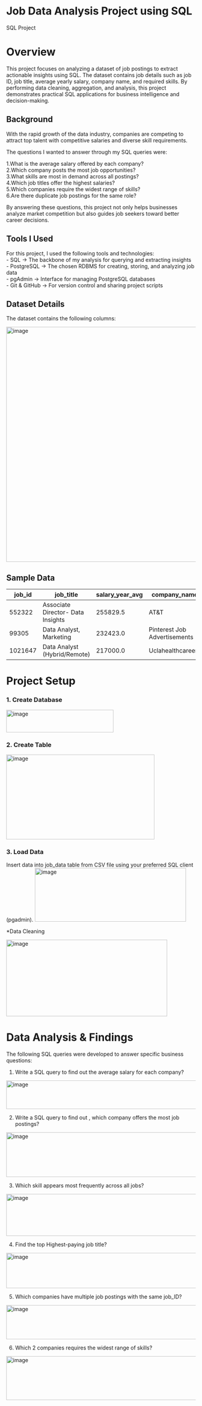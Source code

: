 # Job Data Analysis Project using SQL
SQL Project
# Overview
This project focuses on analyzing a dataset of job postings to extract actionable insights using SQL. The dataset contains job details such as job ID, job title, average yearly salary, company name, and required skills.
By performing data cleaning, aggregation, and analysis, this project demonstrates practical SQL applications for business intelligence and decision-making.

<h2>Background</h2>
With the rapid growth of the data industry, companies are competing to attract top talent with competitive salaries and diverse skill requirements.<br>

The questions I wanted to answer through my SQL queries were:<br>

1.What is the average salary offered by each company? <br>
2.Which company posts the most job opportunities?<br>
3.What skills are most in demand across all postings?<br>
4.Which job titles offer the highest salaries?<br>
5.Which companies require the widest range of skills?<br>
6.Are there duplicate job postings for the same role?<br>

By answering these questions, this project not only helps businesses analyze market competition but also guides job seekers toward better career decisions.
<h2> Tools I Used </h2>
For this project, I used the following tools and technologies:<br>
- SQL → The backbone of my analysis for querying and extracting insights<br>
- PostgreSQL → The chosen RDBMS for creating, storing, and analyzing job data<br>
- pgAdmin → Interface for managing PostgreSQL databases<br>
- Git & GitHub → For version control and sharing project scripts<br>

<H2> Dataset Details </H2>

The dataset contains the following columns:

<img width="738" height="626" alt="image" src="https://github.com/user-attachments/assets/231871ed-afa9-469b-b22d-1e91b0dbbbfc" />

<h2> Sample Data </h2>

| job\_id | job\_title                        | salary\_year\_avg | company\_name                | skills  |
| ------- | --------------------------------- | ----------------- | ---------------------------- | ------- |
| 552322  | Associate Director- Data Insights | 255829.5          | AT\&T                        | sql     |
| 99305   | Data Analyst, Marketing           | 232423.0          | Pinterest Job Advertisements | python  |
| 1021647 | Data Analyst (Hybrid/Remote)      | 217000.0          | Uclahealthcareers            | tableau |


<H1> Project Setup </H1> 
<h3>1. Create Database </h3>

<img width="285" height="60" alt="image" src="https://github.com/user-attachments/assets/f7e61d92-21fb-47c6-9b6a-dfb7b147b362" />

<h3>2. Create Table </h3>
<img width="394" height="226" alt="image" src="https://github.com/user-attachments/assets/1b2157cf-09e1-4f2d-b317-d60a64d7546f" />

<h3>3. Load Data </h3>
Insert data into job_data table from CSV file using your preferred SQL client (pgadmin).

<img width="402" height="143" alt="image" src="https://github.com/user-attachments/assets/c73fde36-8a27-4ab6-9d64-b33d818fde0b" />

*Data Cleaning

<img width="428" height="204" alt="image" src="https://github.com/user-attachments/assets/edd964d0-8da9-4820-8a64-0638d8b3c70e" />

<h1>Data Analysis & Findings</h1>
The following SQL queries were developed to answer specific business questions:

1. Write a SQL query to find out the average salary for each company?
   
<img width="648" height="76" alt="image" src="https://github.com/user-attachments/assets/b76bf062-5223-4d96-bc14-92ba3e13639c" />

2. Write a SQL query to find out , which company offers the most job postings?
   
<img width="548" height="119" alt="image" src="https://github.com/user-attachments/assets/cca13056-d10b-4a55-8ca4-4aa842aa062e" />

3. Which skill appears most frequently across all jobs?
   
<img width="580" height="112" alt="image" src="https://github.com/user-attachments/assets/ba7859a4-6415-4c77-9c3f-cfaa52e898cc" />

4. Find the top Highest-paying job title?
   
<img width="571" height="94" alt="image" src="https://github.com/user-attachments/assets/dbb6703b-485b-4fad-b7c6-915933304327" />

5. Which companies have multiple job postings with the same job_ID?
    
<img width="650" height="91" alt="image" src="https://github.com/user-attachments/assets/df694ef4-be44-420d-b967-956def0f176f" />

6. Which 2 companies requires the widest range of skills?
    
<img width="702" height="117" alt="image" src="https://github.com/user-attachments/assets/98ba7a97-2447-4039-accd-e4c35d552718" />





